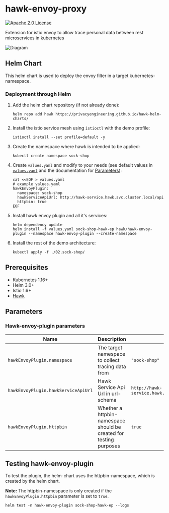 # hawk-envoy-proxy

[![Apache 2.0 License][license-badge]][license-link]

[license-badge]: https://img.shields.io/github/license/proxy-wasm/proxy-wasm-rust-sdk
[license-link]: https://github.com/PrivacyEngineering/hawk-envoy-plugin/blob/master/LICENSE

Extension for istio envoy to allow trace personal data between rest microservices in kubernetes

![Diagram](./images/diagram.drawio.svg)

## Helm Chart

This helm chart is used to deploy the envoy filter in a target kubernetes-namespace.


### Deployment through Helm


1. Add the helm chart repository (if not already done):
    ```
    helm repo add hawk https://privacyengineering.github.io/hawk-helm-charts/
    ```
2. Install the istio service mesh using `istioctl` with the demo profile:
    ```
    istioctl install --set profile=default -y
    ```
3. Create the namespace where hawk is intended to be applied:
    ```
    kubectl create namespace sock-shop
    ```
4. Create `values.yaml` and modify to your needs (see default values in [`values.yaml`](values.yaml) and the documentation for [Parameters](#parameters)):
    ```
    cat <<EOF > values.yaml
    # example values.yaml
    hawkEnvoyPlugin:
      namespace: sock-shop
      hawkServiceApiUrl: http://hawk-service.hawk.svc.cluster.local/api
      httpbin: true
    EOF
    ```
5. Install hawk envoy plugin and all it's services:
    ```
    helm dependency update
    helm install -f values.yaml sock-shop-hawk-ep hawk/hawk-envoy-plugin --namespace hawk-envoy-plugin --create-namespace
    ```
6. Install the rest of the demo architecture:
    ```
    kubectl apply -f ./02.sock-shop/
    ```

## Prerequisites

- Kubernetes 1.16+
- Helm 3.0+
- Istio 1.6+
- [Hawk](https://github.com/PrivacyEngineering/hawk)

## Parameters

### Hawk-envoy-plugin parameters

| Name                                | Description                                                        | Value                                            |
| ----------------------------------- | ------------------------------------------------------------------ | ------------------------------------------------ |
| `hawkEnvoyPlugin.namespace`         | The target namespace to collect tracing data from                  | `"sock-shop"`                                     |
| `hawkEnvoyPlugin.hawkServiceApiUrl` | Hawk Service Api Url in url-schema                                 | `http://hawk-service.hawk.svc.cluster.local/api` |
| `hawkEnvoyPlugin.httpbin`           | Whether a httpbin-namespace should be created for testing purposes | `true`                                           |



## Testing hawk-envoy-plugin

To test the plugin, the helm-chart uses the httpbin-namespace, which is created by the helm chart.

**Note:** The httpbin-namespace is only created if the `hawkEnvoyPlugin.httpbin` parameter is set to `true`.
```console
helm test -n hawk-envoy-plugin sock-shop-hawk-ep --logs
```
